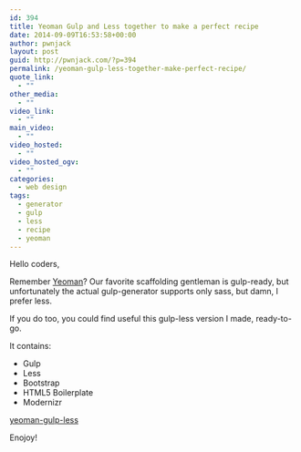 ```yaml
---
id: 394
title: Yeoman Gulp and Less together to make a perfect recipe
date: 2014-09-09T16:53:58+00:00
author: pwnjack
layout: post
guid: http://pwnjack.com/?p=394
permalink: /yeoman-gulp-less-together-make-perfect-recipe/
quote_link:
  - ""
other_media:
  - ""
video_link:
  - ""
main_video:
  - ""
video_hosted:
  - ""
video_hosted_ogv:
  - ""
categories:
  - web design
tags:
  - generator
  - gulp
  - less
  - recipe
  - yeoman
---
```

Hello coders,

Remember <a href="http://pwnjack.com/yeoman-scaffolding-webapp-yo-gulp/" title="Yeoman, scaffolding your webapp with Yo and Gulp" target="_blank">Yeoman</a>? Our favorite scaffolding gentleman is gulp-ready, but unfortunately the actual gulp-generator supports only sass, but damn, I prefer less.

If you do too, you could find useful this gulp-less version I made, ready-to-go.

It contains:

- Gulp  
- Less  
- Bootstrap  
- HTML5 Boilerplate  
- Modernizr

<a href="https://github.com/pwnjack/yeoman-gulp-less" title="yeoman-gulp-less" target="_blank">yeoman-gulp-less</a>

Enojoy!